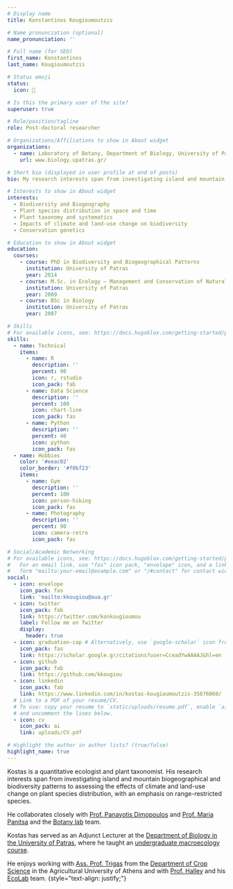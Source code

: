 ```yaml
---
# Display name
title: Konstantinos Kougioumoutzis

# Name pronunciation (optional)
name_pronunciation: ''

# Full name (for SEO)
first_name: Konstantinos
last_name: Kougioumoutzis

# Status emoji
status:
  icon: 🔎

# Is this the primary user of the site?
superuser: true

# Role/position/tagline
role: Post-doctoral researcher

# Organizations/Affiliations to show in About widget
organizations:
  - name: Laboratory of Botany, Department of Biology, University of Patras
    url: www.biology.upatras.gr/

# Short bio (displayed in user profile at end of posts)
bio: My research interests span from investigating island and mountain biodiversity and biogeographical patterns to assesing the impacts of climate and land-use change on plant species distribution

# Interests to show in About widget
interests:
  - Biodiversity and Biogeography
  - Plant species distribution in space and time
  - Plant taxonomy and systematics
  - Impacts of climate and land-use change on biodiversity
  - Conservation genetics

# Education to show in About widget
education:
  courses:
    - course: PhD in Biodiversity and Biogeographical Patterns
      institution: University of Patras
      year: 2014
    - course: M.Sc. in Ecology – Management and Conservation of Natural Environment
      institution: University of Patras
      year: 2009
    - course: BSc in Biology
      institution: University of Patras
      year: 2007

# Skills
# For available icons, see: https://docs.hugoblox.com/getting-started/page-builder/#icons
skills:
  - name: Technical
    items:
      - name: R
        description: ''
        percent: 90
        icon: r, rstudio
        icon_pack: fab
      - name: Data Science
        description: ''
        percent: 100
        icon: chart-line
        icon_pack: fas
      - name: Python
        description: ''
        percent: 40
        icon: python
        icon_pack: fas
  - name: Hobbies
    color: '#eeac02'
    color_border: '#f0bf23'
    items:
      - name: Gym
        description: ''
        percent: 100
        icon: person-hiking
        icon_pack: fas
      - name: Photography
        description: ''
        percent: 90
        icon: camera-retro
        icon_pack: fas

# Social/Academic Networking
# For available icons, see: https://docs.hugoblox.com/getting-started/page-builder/#icons
#   For an email link, use "fas" icon pack, "envelope" icon, and a link in the
#   form "mailto:your-email@example.com" or "/#contact" for contact widget.
social:
  - icon: envelope
    icon_pack: fas
    link: 'mailto:kkougiou@aua.gr'
  - icon: twitter
    icon_pack: fab
    link: https://twitter.com/konkougioumou
    label: Follow me on Twitter
    display:
      header: true
  - icon: graduation-cap # Alternatively, use `google-scholar` icon from `ai` icon pack
    icon_pack: fas
    link: https://scholar.google.gr/citations?user=CceadYwAAAAJ&hl=en
  - icon: github
    icon_pack: fab
    link: https://github.com/kkougiou
  - icon: linkedin
    icon_pack: fab
    link: https://www.linkedin.com/in/kostas-kougioumoutzis-35876060/
  # Link to a PDF of your resume/CV.
  # To use: copy your resume to `static/uploads/resume.pdf`, enable `ai` icons in `params.yaml`,
  # and uncomment the lines below.
  - icon: cv
    icon_pack: ai
    link: uploads/CV.pdf

# Highlight the author in author lists? (true/false)
highlight_name: true
---
```


Kostas is a quantitative ecologist and plant taxonomist. His research interests span from investigating island and mountain biogeographical and biodiversity patterns to assessing the effects of climate and land-use change on plant species distribution, with an emphasis on range-restricted species.   
 
He collaborates closely with [Prof. Panayotis Dimopoulos](https://scholar.google.gr/citations?user=1WMOcPMAAAAJ&hl=en&oi=ao) and [Prof. Maria Panitsa](https://scholar.google.gr/citations?user=JLeOBm0AAAAJ&hl=en) and the [Botany lab](http://botanylab.upatras.gr/) team.

Kostas has served  as an Adjunct Lecturer at the [Department of Biology in the University of Patras](http://www.biology.upatras.gr/index.php?option=com_content&view=category&layout=blog&id=28&Itemid=101), where he taught an [undergraduate macroecology course](https://eclass.upatras.gr/courses/BIO357/).   

He enjoys working with [Ass. Prof. Trigas](http://efp.aua.gr/en/userpages_en/713) from the [Department of Crop Science](http://efp.aua.gr/en) in the Agricultural University of Athens and with [Prof. Halley](https://www.john-halley.com/) and his [EcoLab](https://twitter.com/EcoLab_BET) team.
{style="text-align: justify;"}